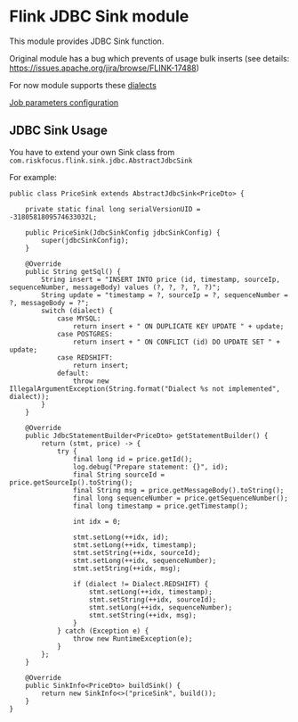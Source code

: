 # Flink JDBC Sink module
This module provides JDBC Sink function.

Original module has a bug which prevents of usage bulk inserts (see details: https://issues.apache.org/jira/browse/FLINK-17488)

For now module supports these [dialects](src/main/java/com/riskfocus/flink/sink/jdbc/config/Dialect.java) 

[Job parameters configuration](src/main/java/com/riskfocus/flink/sink/jdbc/config/JdbcSinkConfig.java)

## JDBC Sink Usage 
You have to extend your own Sink class from 
`com.riskfocus.flink.sink.jdbc.AbstractJdbcSink`

For example:
```
public class PriceSink extends AbstractJdbcSink<PriceDto> {

    private static final long serialVersionUID = -3180581809574633032L;

    public PriceSink(JdbcSinkConfig jdbcSinkConfig) {
        super(jdbcSinkConfig);
    }

    @Override
    public String getSql() {        
        String insert = "INSERT INTO price (id, timestamp, sourceIp, sequenceNumber, messageBody) values (?, ?, ?, ?, ?)";
        String update = "timestamp = ?, sourceIp = ?, sequenceNumber = ?, messageBody = ?";
        switch (dialect) {
            case MYSQL:
                return insert + " ON DUPLICATE KEY UPDATE " + update;
            case POSTGRES:
                return insert + " ON CONFLICT (id) DO UPDATE SET " + update;
            case REDSHIFT:
                return insert;
            default:
                throw new IllegalArgumentException(String.format("Dialect %s not implemented", dialect));
        }
    }

    @Override
    public JdbcStatementBuilder<PriceDto> getStatementBuilder() {
        return (stmt, price) -> {
            try {
                final long id = price.getId();
                log.debug("Prepare statement: {}", id);
                final String sourceId = price.getSourceIp().toString();
                final String msg = price.getMessageBody().toString();
                final long sequenceNumber = price.getSequenceNumber();
                final long timestamp = price.getTimestamp();

                int idx = 0;

                stmt.setLong(++idx, id);
                stmt.setLong(++idx, timestamp);
                stmt.setString(++idx, sourceId);
                stmt.setLong(++idx, sequenceNumber);
                stmt.setString(++idx, msg);

                if (dialect != Dialect.REDSHIFT) {
                    stmt.setLong(++idx, timestamp);
                    stmt.setString(++idx, sourceId);
                    stmt.setLong(++idx, sequenceNumber);
                    stmt.setString(++idx, msg);
                }
            } catch (Exception e) {
                throw new RuntimeException(e);
            }
        };
    }

    @Override
    public SinkInfo<PriceDto> buildSink() {
        return new SinkInfo<>("priceSink", build());
    }
}
```
